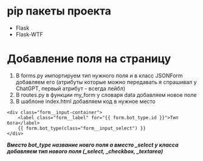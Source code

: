 # pip пакеты проекта
- Flask
- Flask-WTF

# Добавление поля на страницу 
1. В forms.py импортируем тип нужного поля и в класс JSONForm добавляем его (атрибуты которые можно передавать я спрашивал у ChatGPT, первый атрибут - всегда лейбл)
2. В routes.py в функции my_form у словаря data добавляем новое поле
3. В шаблоне index.html добавляем код в нужное место 
```
<div class="form__input-container">
    <label class="form__label" for="{{ form.bot_type.id }}">Тип бота</label>
    {{ form.bot_type(class="form__input_select") }}
</div>
```
***Вместо bot_type название новго поля а вместо _select у класса добавляем тип нового поля (_select, _checkbox, _textarea)***

